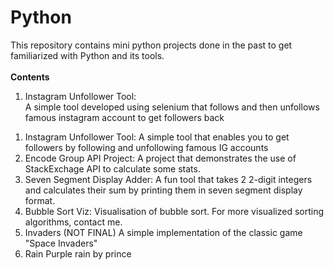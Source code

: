 # Python
This repository contains mini python projects done in the past to get familiarized with Python and its tools.
<br>
<br>
<strong>Contents</strong>
<ol>
   <li>
      Instagram Unfollower Tool:
      <br>
      A simple tool developed using selenium that follows and then unfollows famous instagram account to get followers back
   </li>
 </ol>






1. Instagram Unfollower Tool:
   A simple tool that enables you to get followers by following and unfollowing famous IG accounts
2. Encode Group API Project:
   A project that demonstrates the use of StackExchage API to calculate some stats.
3. Seven Segment Display Adder:
   A fun tool that takes 2 2-digit integers and calculates their sum by printing them in seven segment display format.
4. Bubble Sort Viz:
   Visualisation of bubble sort. For more visualized sorting algorithms, contact me.
5. Invaders (NOT FINAL)
   A simple implementation of the classic game "Space Invaders"
6. Rain
   Purple rain by prince

